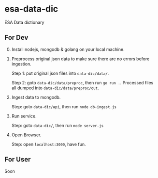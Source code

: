# esa-data-dic

ESA Data dictionary

## For Dev

0. Install nodejs, mongodb & golang on your local machine.

1. Preprocess original json data to make sure there are no errors before ingestion.

    Step 1: put original json files into `data-dic/data/`.

    Step 2: goto `data-dic/data/preproc`, then run `go run .`. Processed files all dumped into `data-dic/data/preproc/out`.  

2. Ingest data to mongodb.

    Step: goto `data-dic/api`, then run `node db-ingest.js`

3. Run service.

    Step: goto `data-dic/`, then run `node server.js`

4. Open Browser.

    Step: open `localhost:3000`, have fun.

## For User

Soon
